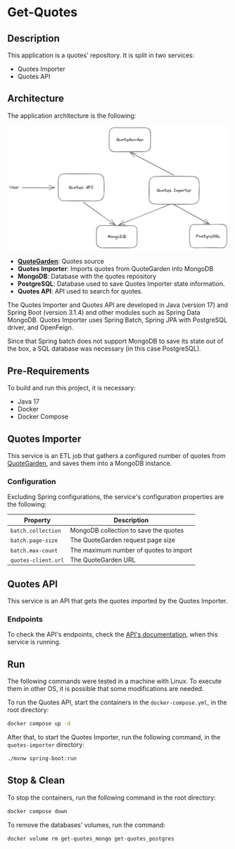 # Get-Quotes

## Description
This application is a quotes' repository. It is split in two services:
- Quotes Importer
- Quotes API

## Architecture

The application architecture is the following:

![App Architecture](doc/architecture.png)

- **[QuoteGarden](https://pprathameshmore.github.io/QuoteGarden)**: Quotes source
- **Quotes Importer**: Imports quotes from QuoteGarden into MongoDB
- **MongoDB**: Database with the quotes repository
- **PostgreSQL**: Database used to save Quotes Importer state information.
- **Quotes API**: API used to search for quotes.

The Quotes Importer and Quotes API are developed in Java (version 17) and Spring Boot (version 3.1.4) and other modules such as Spring Data MongoDB. Quotes Importer uses Spring Batch, Spring JPA with PostgreSQL driver, and OpenFeign.

Since that Spring batch does not support MongoDB to save its state out of the box, a SQL database was necessary (in this case PostgreSQL).

## Pre-Requirements

To build and run this project, it is necessary:

- Java 17
- Docker
- Docker Compose

## Quotes Importer
This service is an ETL job that gathers a configured number of quotes from [QuoteGarden](https://pprathameshmore.github.io/QuoteGarden), and saves them into a MongoDB instance.

### Configuration

Excluding Spring configurations, the service's configuration properties are the following:

| Property                | Description                            |
| ----------------------- | -------------------------------------- |
| `batch.collection`      | MongoDB collection to save the quotes  |
| `batch.page-size`       | The QuoteGarden request page size      |
| `batch.max-count`       | The maximum number of quotes to import |
| `quotes-client.url`     | The QuoteGarden URL                    |

## Quotes API
This service is an API that gets the quotes imported by the Quotes Importer.

### Endpoints
To check the API's endpoints, check the [API's documentation](http://localhost:8080/swagger-ui), when this service is running.

## Run
The following commands were tested in a machine with Linux. To execute them in other OS, it is possible that some modifications are needed.

To run the Quotes API, start the containers in the `docker-compose.yml`, in the root directory:

```bash
docker compose up -d
```

After that, to start the Quotes Importer, run the following command, in the `quotes-importer` directory:

```bash
./mvnw spring-boot:run
```

## Stop & Clean

To stop the containers, run the following command in the root directory:

```bash
docker compose down
```

To remove the databases' volumes, run the command:

```bash
docker volume rm get-quotes_mongo get-quotes_postgres
```